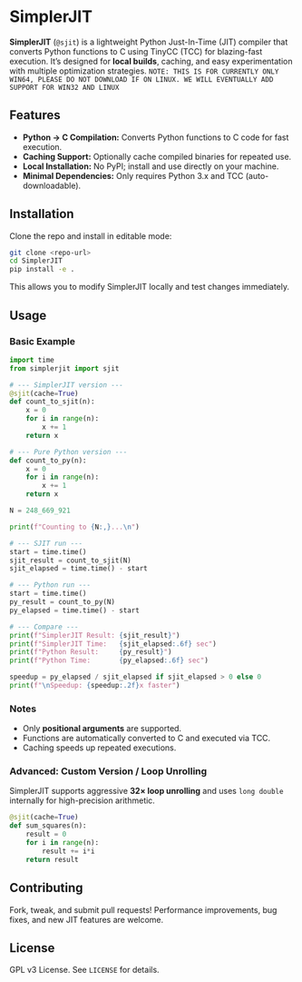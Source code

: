 # SimplerJIT

**SimplerJIT** (`@sjit`) is a lightweight Python Just-In-Time (JIT) compiler that converts Python functions to C using TinyCC (TCC) for blazing-fast execution. It’s designed for **local builds**, caching, and easy experimentation with multiple optimization strategies. `NOTE: THIS IS FOR CURRENTLY ONLY WIN64, PLEASE DO NOT DOWNLOAD IF ON LINUX. WE WILL EVENTUALLY ADD SUPPORT FOR WIN32 AND LINUX`

## Features

* **Python → C Compilation:** Converts Python functions to C code for fast execution.
* **Caching Support:** Optionally cache compiled binaries for repeated use.
* **Local Installation:** No PyPI; install and use directly on your machine.
* **Minimal Dependencies:** Only requires Python 3.x and TCC (auto-downloadable).

## Installation

Clone the repo and install in editable mode:

```bash
git clone <repo-url>
cd SimplerJIT
pip install -e .
```

This allows you to modify SimplerJIT locally and test changes immediately.

## Usage

### Basic Example

```python
import time
from simplerjit import sjit

# --- SimplerJIT version ---
@sjit(cache=True)
def count_to_sjit(n):
    x = 0
    for i in range(n):
        x += 1
    return x

# --- Pure Python version ---
def count_to_py(n):
    x = 0
    for i in range(n):
        x += 1
    return x

N = 248_669_921

print(f"Counting to {N:,}...\n")

# --- SJIT run ---
start = time.time()
sjit_result = count_to_sjit(N)
sjit_elapsed = time.time() - start

# --- Python run ---
start = time.time()
py_result = count_to_py(N)
py_elapsed = time.time() - start

# --- Compare ---
print(f"SimplerJIT Result: {sjit_result}")
print(f"SimplerJIT Time:   {sjit_elapsed:.6f} sec")
print(f"Python Result:     {py_result}")
print(f"Python Time:       {py_elapsed:.6f} sec")

speedup = py_elapsed / sjit_elapsed if sjit_elapsed > 0 else 0
print(f"\nSpeedup: {speedup:.2f}x faster")
```

### Notes

* Only **positional arguments** are supported.
* Functions are automatically converted to C and executed via TCC.
* Caching speeds up repeated executions.

### Advanced: Custom Version / Loop Unrolling

SimplerJIT supports aggressive **32× loop unrolling** and uses `long double` internally for high-precision arithmetic.

```python
@sjit(cache=True)
def sum_squares(n):
    result = 0
    for i in range(n):
        result += i*i
    return result
```

## Contributing

Fork, tweak, and submit pull requests! Performance improvements, bug fixes, and new JIT features are welcome.

## License

GPL v3 License. See `LICENSE` for details.
